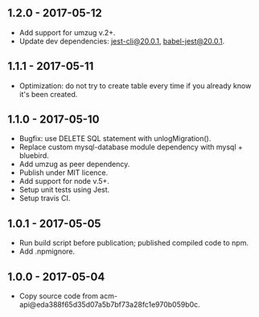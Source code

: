 ## 1.2.0 - 2017-05-12

* Add support for umzug v.2+.
* Update dev dependencies: jest-cli@20.0.1, babel-jest@20.0.1.

## 1.1.1 - 2017-05-11

* Optimization: do not try to create table every time if you already know it's been created.

## 1.1.0 - 2017-05-10

* Bugfix: use DELETE SQL statement with unlogMigration().
* Replace custom mysql-database module dependency with mysql + bluebird.
* Add umzug as peer dependency.
* Publish under MIT licence.
* Add support for node v.5+.
* Setup unit tests using Jest.
* Setup travis CI.

## 1.0.1 - 2017-05-05

* Run build script before publication; published compiled code to npm.
* Add .npmignore.

## 1.0.0 - 2017-05-04

* Copy source code from acm-api@eda388f65d35d07a5b7bf73a28fc1e970b059b0c.
